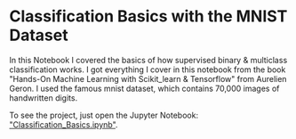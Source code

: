 # Classification Basics with the MNIST Dataset
In this Notebook I covered the basics of how supervised binary & multiclass classification works. I got everything I cover in this notebook from the book "Hands-On Machine Learning with Scikit_learn & Tensorflow" from Aurelien Geron. I used the famous mnist dataset, which contains 70,000 images of handwritten digits. 

To see the project, just open the Jupyter Notebook: ["Classification_Basics.ipynb"](https://github.com/Donges-Niklas/Classification-Basics/blob/master/Classification_Basics.ipynb).



